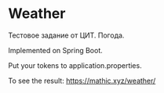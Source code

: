 # Weather
Тестовое задание от ЦИТ. Погода.

Implemented on Spring Boot.

Put your tokens to application.properties.

To see the result:
https://mathic.xyz/weather/